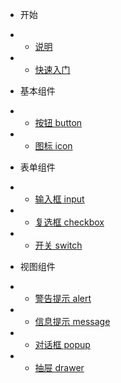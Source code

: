 
- 开始
* - [说明](/description.md)
* - [快速入门](/quickStart.md)

- 基本组件
* - [按钮 button](/base/button.md)
* - [图标 icon](/base/icon.md)
- 表单组件
* - [输入框 input](/form/input.md)
* - [复选框 checkbox](/form/checkbox.md)
* - [开关 switch](/form/switch.md)
- 视图组件
* - [警告提示 alert](/view/alert.md)
* - [信息提示 message](/view/message.md)
* - [对话框 popup](/view/popup.md)
* - [抽屉 drawer](/view/drawer.md)
